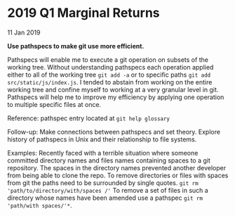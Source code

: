 # 2019 Q1 Marginal Returns

11 Jan 2019

**Use pathspecs to make git use more efficient.**

Pathspecs will enable me to execute a git operation on subsets of the working tree. Without understanding pathspecs each operation applied either to all of the working tree `git add -a` or to specific paths `git add src/static/js/index.js`. I tended to abstain from working on the entire working tree and confine myself to working at a very granular level in git. Pathspecs will help me to improve my efficiency by applying one operation to multiple specific files at once.

Reference: pathspec entry located at `git help glossary`

Follow-up: Make connections between pathspecs and set theory. Explore history of pathspecs in Unix and their relationship to file systems.

Examples: Recently faced with a terrible situation where someone committed directory names and files names containing spaces to a git repository. The spaces in the directory names prevented another developer from being able to clone the repo. To remove directories or files with spaces from git the paths need to be surrounded by single quotes. `git rm 'path/to/directory/with/spaces /'` To remove a set of files in such a directory whose names have been amended use a pathspec `git rm 'path/with spaces/'*`.
